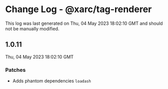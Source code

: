 # Change Log - @xarc/tag-renderer

This log was last generated on Thu, 04 May 2023 18:02:10 GMT and should not be manually modified.

## 1.0.11
Thu, 04 May 2023 18:02:10 GMT

### Patches

- Adds phantom dependencies `loadash`

